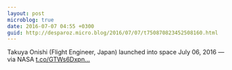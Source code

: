 ```yaml
---
layout: post
microblog: true
date: 2016-07-07 04:55 +0300
guid: http://desparoz.micro.blog/2016/07/07/t750870823452508160.html
---
```

Takuya Onishi (Flight Engineer, Japan) launched into space July 06, 2016 — via NASA [t.co/GTWs6Dxpn...](https://t.co/GTWs6Dxpnn)

